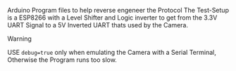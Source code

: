 Arduino Program files to help reverse engeneer the Protocol
The Test-Setup is a ESP8266 with a Level Shifter and Logic inverter to get from the 3.3V UART Signal to a 5V Inverted UART thats used by the Camera.

>[!WARNING]
>USE `debug=true` only when emulating the Camera with a Serial Terminal, Otherwise the Program runs too slow.
